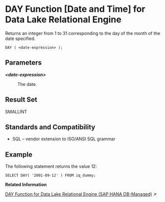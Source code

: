 <!-- loioa5493fe284f2101587fac052951c6f01 -->

# DAY Function \[Date and Time\] for Data Lake Relational Engine

Returns an integer from 1 to 31 corresponding to the day of the month of the date specified.



```
DAY ( <date-expression> );
```



<a name="loioa5493fe284f2101587fac052951c6f01__DAY_parm1"/>

## Parameters


<dl>
<dt><b>

*<date-expression\>*

</b></dt>
<dd>

The date.



</dd>
</dl>



<a name="loioa5493fe284f2101587fac052951c6f01__DAY_returns1"/>

## Result Set

SMALLINT



<a name="loioa5493fe284f2101587fac052951c6f01__DAY_standards1"/>

## Standards and Compatibility

-   SQL – vendor extension to ISO/ANSI SQL grammar



<a name="loioa5493fe284f2101587fac052951c6f01__DAY_example1"/>

## Example

The following statement returns the value 12:

```
SELECT DAY( '2001-09-12' ) FROM iq_dummy;
```

**Related Information**  


[DAY Function for Data Lake Relational Engine (SAP HANA DB-Managed)](https://help.sap.com/viewer/a898e08b84f21015969fa437e89860c8/2023_4_QRC/en-US/ff00ee7be6544c12a1e279a814961857.html "Returns an integer from 1 to 31 corresponding to the day of the month of the date specified.") :arrow_upper_right:

